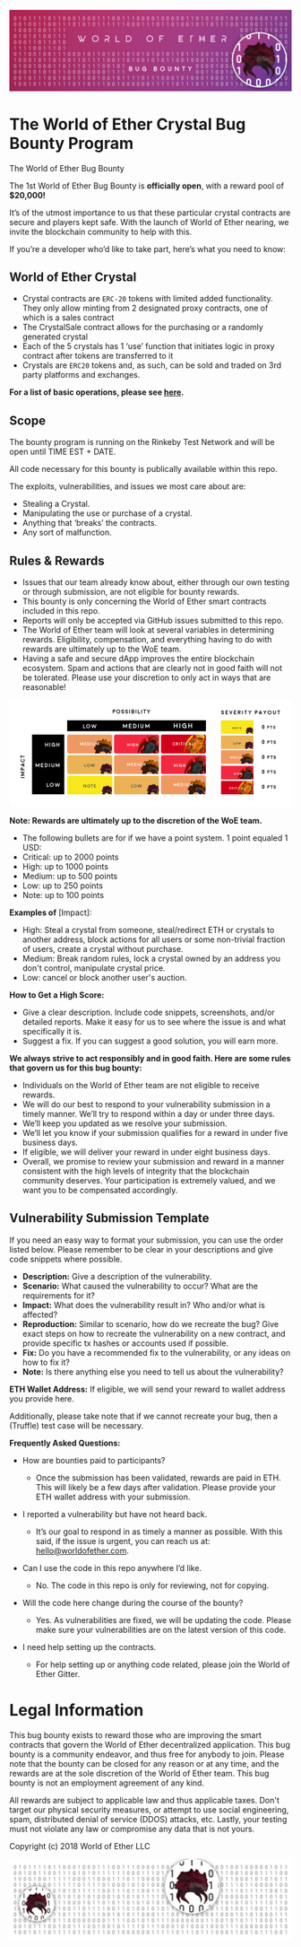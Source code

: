 ![Alt text](https://github.com/WorldOfEther/crystal-bug-bounty/blob/master/Bug%20Bounty.png)

# The World of Ether Crystal Bug Bounty Program

The World of Ether Bug Bounty 

The 1st World of Ether Bug Bounty is **officially open**, with a reward pool of **$20,000!**

It’s of the utmost importance to us that these particular crystal contracts are secure and players kept safe. With the launch of World of Ether nearing, we invite the blockchain community to help with this.

If you’re a developer who’d like to take part, here’s what you need to know:

## World of Ether Crystal

- Crystal contracts are `ERC-20` tokens with limited added functionality. They only allow minting from 2 designated proxy contracts, one of which is a sales contract 
- The CrystalSale contract allows for the purchasing or a randomly generated crystal 
- Each of the 5 crystals has 1 ‘use’ function that initiates logic in proxy contract after tokens are transferred to it
- Crystals are `ERC20` tokens and, as such, can be sold and traded on 3rd party platforms and exchanges.

**For a list of basic operations, please see [here](./WorldOfEther-Crystal-Basics.md).** 

## Scope

The bounty program is running on the Rinkeby Test Network and will be open until TIME EST + DATE.

All code necessary for this bounty is publically available within this repo.

The exploits, vulnerabilities, and issues we most care about are:

- Stealing a Crystal.
- Manipulating the use or purchase of a crystal.
- Anything that ‘breaks’ the contracts.
- Any sort of malfunction.

## Rules & Rewards

- Issues that our team already know about, either through our own testing or through submission, are not eligible for bounty rewards.
- This bounty is only concerning the World of Ether smart contracts included in this repo.
- Reports will only be accepted via GitHub issues submitted to this repo.
- The World of Ether team will look at several variables in determining rewards. Eligibility, compensation, and everything having to do with rewards are ultimately up to the WoE team.
- Having a safe and secure dApp improves the entire blockchain ecosystem. Spam and actions that are clearly not in good faith will not be tolerated. Please use your discretion to only act in ways that are reasonable!

![Alt text](https://github.com/WorldOfEther/crystal-bug-bounty/blob/master/Bug%20Bounty%20Graph.png)

**Note: Rewards are ultimately up to the discretion of the WoE team.** 

- The following bullets are for if we have a point system. 1 point equaled 1 USD:
- Critical: up to 2000 points
- High: up to 1000 points
- Medium: up to 500 points
- Low: up to 250 points
- Note: up to 100 points

**Examples of** [Impact]:

- High: Steal a crystal from someone, steal/redirect ETH or crystals to another address, block actions for all users or some non-trivial fraction of users, create a crystal without purchase.
- Medium: Break random rules, lock a crystal owned by an address you don't control, manipulate crystal price.
- Low: cancel or block another user's auction.

**How to Get a High Score:**

- Give a clear description. Include code snippets, screenshots, and/or detailed reports. Make it easy for us to see where the issue is and what specifically it is.
- Suggest a fix. If you can suggest a good solution, you will earn more.

**We always strive to act responsibly and in good faith. Here are some rules that govern us for this bug bounty:**

- Individuals on the World of Ether team are not eligible to receive rewards.
- We will do our best to respond to your vulnerability submission in a timely manner. We’ll try to respond within a day or under three days.
- We’ll keep you updated as we resolve your submission.
- We’ll let you know if your submission qualifies for a reward in under five business days.
- If eligible, we will deliver your reward in under eight business days.
- Overall, we promise to review your submission and reward in a manner consistent with the high levels of integrity that the blockchain community deserves. Your participation is extremely valued, and we want you to be compensated accordingly.

## Vulnerability Submission Template

If you need an easy way to format your submission, you can use the order listed below. Please remember to be clear in your descriptions and give code snippets where possible.

- **Description:** Give a description of the vulnerability. 
- **Scenario:** What caused the vulnerability to occur? What are the requirements for it?
- **Impact:** What does the vulnerability result in? Who and/or what is affected?
- **Reproduction:** Similar to scenario, how do we recreate the bug? Give exact steps on how to recreate the vulnerability on a new contract, and provide specific tx hashes or accounts used if possible.
- **Fix:** Do you have a recommended fix to the vulnerability, or any ideas on how to fix it?
- **Note:** Is there anything else you need to tell us about the vulnerability?

**ETH Wallet Address:** If eligible, we will send your reward to wallet address you provide here.

Additionally, please take note that if we cannot recreate your bug, then a (Truffle) test case will be necessary.

<b>Frequently Asked Questions:</b>

- How are bounties paid to participants?
  - Once the submission has been validated, rewards are paid in ETH. This will likely be a few days after validation. Please provide your ETH wallet address with your submission.

- I reported a vulnerability but have not heard back.
  - It’s our goal to respond in as timely a manner as possible. With this said, if the issue is urgent, you can reach us at: hello@worldofether.com.

- Can I use the code in this repo anywhere I’d like.
  - No. The code in this repo is only for reviewing, not for copying.

- Will the code here change during the course of the bounty?
  - Yes. As vulnerabilities are fixed, we will be updating the code. Please make sure your vulnerabilities are on the latest version of this code.

- I need help setting up the contracts.
  - For help setting up or anything code related, please join the World of Ether Gitter.


# Legal Information

This bug bounty exists to reward those who are improving the smart contracts that govern the World of Ether decentralized application. This bug bounty is a community endeavor, and thus free for anybody to join. Please note that the bounty can be closed for any reason or at any time, and the rewards are at the sole discretion of the World of Ether team. This bug bounty is not an employment agreement of any kind. 

All rewards are subject to applicable law and thus applicable taxes. Don't target our physical security measures, or attempt to use social engineering, spam, distributed denial of service (DDOS) attacks, etc. Lastly, your testing must not violate any law or compromise any data that is not yours.

Copyright (c) 2018 World of Ether LLC

![Alt text](https://github.com/WorldOfEther/crystal-bug-bounty/blob/master/Bug%20Bounty%20inside.png)



